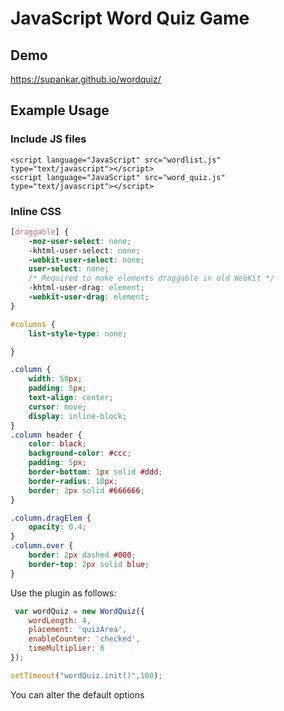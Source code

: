 # JavaScript Word Quiz Game

## Demo

<https://supankar.github.io/wordquiz/>

## Example Usage

### Include JS files

```JS
<script language="JavaScript" src="wordlist.js" type="text/javascript"></script>
<script language="JavaScript" src="word_quiz.js" type="text/javascript"></script>
```

### Inline CSS

```CSS
[draggable] {
    -moz-user-select: none;
    -khtml-user-select: none;
    -webkit-user-select: none;
    user-select: none;
    /* Required to make elements draggable in old WebKit */
    -khtml-user-drag: element;
    -webkit-user-drag: element;
}

#columns {
    list-style-type: none;

}

.column {
    width: 50px;
    padding: 5px;
    text-align: center;
    cursor: move;
    display: inline-block;
}
.column header {
    color: black;
    background-color: #ccc;
    padding: 5px;
    border-bottom: 1px solid #ddd;
    border-radius: 10px;
    border: 2px solid #666666;
}

.column.dragElem {
    opacity: 0.4;
}
.column.over {
    border: 2px dashed #000;
    border-top: 2px solid blue;
}
```

Use the plugin as follows:

```js
 var wordQuiz = new WordQuiz({
    wordLength: 4,
    placement: 'quizArea',
    enableCounter: 'checked',
    timeMultiplier: 6
});

setTimeout("wordQuiz.init()",100);
```

You can alter the default options

